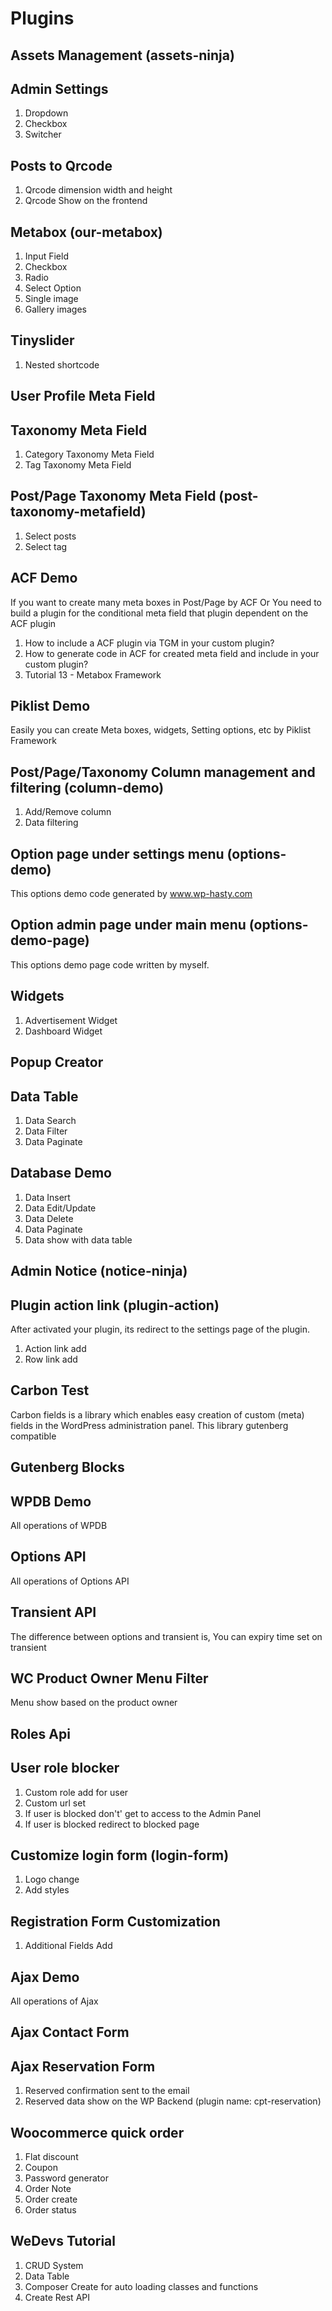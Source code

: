 # Plugins

## Assets Management (assets-ninja)

## Admin Settings
1. Dropdown
2. Checkbox
3. Switcher

## Posts to Qrcode
1. Qrcode dimension width and height
2. Qrcode Show on the frontend

## Metabox (our-metabox)
1. Input Field
2. Checkbox
3. Radio
4. Select Option
5. Single image
6. Gallery images

## Tinyslider
1. Nested shortcode

## User Profile Meta Field

## Taxonomy Meta Field
1. Category Taxonomy Meta Field
2. Tag Taxonomy Meta Field

## Post/Page Taxonomy Meta Field (post-taxonomy-metafield)
1. Select posts
2. Select tag

## ACF Demo
If you want to create many meta boxes in Post/Page by ACF Or You need to build a plugin for the conditional meta field that plugin dependent on the ACF plugin
1. How to include a ACF plugin via TGM in your custom plugin?
2. How to generate code in ACF for created meta field and include in your custom plugin?
3. Tutorial 13 - Metabox Framework

## Piklist Demo
Easily you can create Meta boxes, widgets, Setting options, etc by Piklist Framework

## Post/Page/Taxonomy Column management and filtering (column-demo)
1. Add/Remove column
2. Data filtering

## Option page under settings menu (options-demo)
This options demo code generated by www.wp-hasty.com

## Option admin page under main menu (options-demo-page)
This options demo page code written by myself.

## Widgets
1. Advertisement Widget
2. Dashboard Widget

## Popup Creator

## Data Table
1. Data Search
2. Data Filter
3. Data Paginate

## Database Demo
1. Data Insert
2. Data Edit/Update
3. Data Delete
4. Data Paginate
5. Data show with data table

## Admin Notice (notice-ninja)

## Plugin action link (plugin-action)
After activated your plugin, its redirect to the settings page of the plugin.
1. Action link add
2. Row link add

## Carbon Test
Carbon fields is a library which enables easy creation of custom (meta) fields in the WordPress administration panel. This library gutenberg compatible

## Gutenberg Blocks

## WPDB Demo
All operations of WPDB

## Options API
All operations of Options API

## Transient API
The difference between options and transient is, You can expiry time set on transient

## WC Product Owner Menu Filter
Menu show based on the product owner

## Roles Api

## User role blocker
1. Custom role add for user
2. Custom url set
3. If user is blocked don't' get to access to the Admin Panel
4. If user is blocked redirect to blocked page

## Customize login form (login-form)
1. Logo change
2. Add styles

## Registration Form Customization
1. Additional Fields Add

## Ajax Demo
All operations of Ajax

## Ajax Contact Form

## Ajax Reservation Form
1. Reserved confirmation sent to the email
2. Reserved data show on the WP Backend (plugin name: cpt-reservation)

## Woocommerce quick order
1. Flat discount
2. Coupon
3. Password generator
4. Order Note
5. Order create
6. Order status

## WeDevs Tutorial
1. CRUD System
2. Data Table
3. Composer Create for auto loading classes and functions
4. Create Rest API
